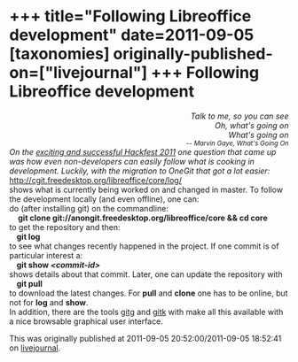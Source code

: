 +++
title="Following Libreoffice development"
date=2011-09-05
[taxonomies]
originally-published-on=["livejournal"]
+++
Following Libreoffice development
=================================

<div style="text-align: right;"> <i>Talk to me, so you can see<br />Oh, what&#39;s going on<br />What&#39;s going on<br /> <span style="font-size:smaller;"><i>-- Marvin Gaye, What&#39;s Going On</i></span></i></div><i>On the <a href="http://wiki.documentfoundation.org/Hackfest2011">exciting and successful Hackfest 2011</a> one question that came up was how even non-developers can easily follow what is cooking in development. Luckily, with the migration to OneGit that got a lot easier:</i><br /><a href="http://cgit.freedesktop.org/libreoffice/core/log/">http://cgit.freedesktop.org/libreoffice/core/log/</a><br />shows what is currently being worked on and changed in master. To follow the development locally (and even offline), one can:<br />do (after installing git) on the commandline:<br />&nbsp;&nbsp;&nbsp; <b>git clone git://anongit.freedesktop.org/libreoffice/core &amp;&amp; cd core</b><br />to get the repository and then:<br /><b>&nbsp;&nbsp;&nbsp; git log</b><br />to see what changes recently happened in the project. If one commit is of particular interest a:<br /><b>&nbsp;&nbsp;&nbsp; git show <i>&lt;commit-id&gt;</i></b><br />shows details about that commit. Later, one can update the repository with<br /><b>&nbsp;&nbsp;&nbsp; git pull</b><br />to download the latest changes. For <b>pull</b> and <b>clone</b> one has to be online, but not for <b>log</b> and <b>show</b>.<br />In addition, there are the tools <a href="https://launchpad.net/ubuntu/+source/gitg">gitg</a> and <a href="http://www.kernel.org/pub/software/scm/git/docs/gitk.html">gitk</a> with make all this available with a nice browsable graphical user interface.

This was originally published at 2011-09-05 20:52:00/2011-09-05 18:52:41 on [livejournal](https://sweetshark.livejournal.com/4478.html).
